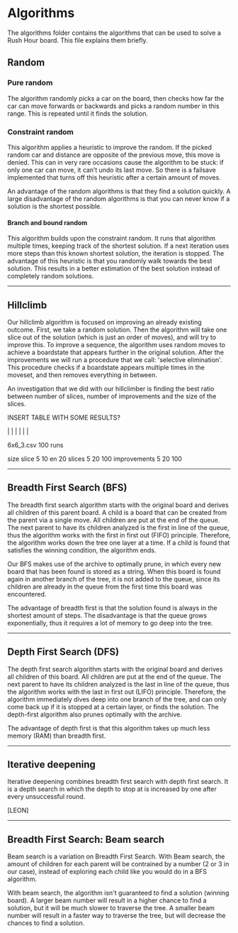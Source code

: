# Algorithms

The algorithms folder contains the algorithms that can be used to solve a Rush Hour board. This file explains them briefly.

## Random

### Pure random

The algorithm randomly picks a car on the board, then checks how far the car can move forwards or backwards and picks a random number in this range. This is repeated until it finds the solution.

### Constraint random

This algorithm applies a heuristic to improve the random. If the picked random car and distance are opposite of the previous move, this move is denied. This can in very rare occasions cause the algorithm to be stuck: if only one car can move, it can’t undo its last move. So there is a failsave implemented that turns off this heuristic after a certain amount of moves.

An advantage of the random algorithms is that they find a solution quickly. A large disadvantage of the random algorithms is that you can never know if a solution is the shortest possible.

#### Branch and bound random
This algorithm builds upon the constraint random. It runs that algorithm multiple times, keeping track of the shortest solution. If a next iteration uses more steps than this known shortest solution, the iteration is stopped. The advantage of this heuristic is that you randomly walk towards the best solution. This results in a better estimation of the best solution instead of completely random solutions.

---

## Hillclimb

Our hillclimb algorithm is focused on improving an already existing outcome. First, we take a random solution. Then the algorithm will take one slice out of the solution (which is just an order of moves), and will try to improve this. To improve a sequence, the algorithm uses random moves to achieve a boardstate that appears further in the original solution.
After the improvements we will run a procedure that we call: 'selective elimination'. This procedure checks if a boardstate appears multiple times in the moveset, and then removes everything in between.

An investigation that we did with our hillclimber is finding the best ratio between number of slices, number of improvements and the size of the slices.

INSERT TABLE WITH SOME RESULTS?

| |
|
|
|
|

6x6_3.csv 100 runs

size slice 5 10 en 20
slices 5 20 100
improvements 5 20 100

---

## Breadth First Search (BFS)

The breadth first search algorithm starts with the original board and derives all children of this parent board. A child is a board that can be created from the parent via a single move. All children are put at the end of the queue. The next parent to have its children analyzed is the first in line of the queue, thus the algorithm works with the first in first out (FIFO) principle. Therefore, the algorithm works down the tree one layer at a time. If a child is found that satisfies the winning condition, the algorithm ends.

Our BFS makes use of the archive to optimally prune, in which every new board that has been found is stored as a string. When this board is found again in another branch of the tree, it is not added to the queue, since its children are already in the queue from the first time this board was encountered.

The advantage of breadth first is that the solution found is always in the shortest amount of steps. The disadvantage is that the queue grows exponentially, thus it requires a lot of memory to go deep into the tree.

---

## Depth First Search (DFS)

The depth first search algorithm starts with the original board and derives all children of this board. All children are put at the end of the queue. The next parent to have its children analyzed is the last in line of the queue, thus the algorithm works with the last in first out (LIFO) principle. Therefore, the algorithm immediately dives deep into one branch of the tree, and can only come back up if it is stopped at a certain layer, or finds the solution. The depth-first algorithm also prunes optimally with the archive.

The advantage of depth first is that this algorithm takes up much less memory (RAM) than breadth first.

---

## Iterative deepening

Iterative deepening combines breadth first search with depth first search. It is a depth search in which the depth to stop at is increased by one after every unsuccessful round.

[LEON]

---

## Breadth First Search: Beam search

Beam search is a variation on Breadth First Search. With Beam search, the amount of children for each parent will be contrained by a number (2 or 3 in our case), instead of exploring each child like you would do in a BFS algorithm.

With beam search, the algorithm isn't guaranteed to find a solution (winning board). A larger beam number will result in a higher chance to find a solution, but it will be much slower to traverse the tree. A smaller beam number will result in a faster way to traverse the tree, but will decrease the chances to find a solution.
